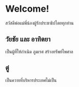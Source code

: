 # Welcome!
สวัสดีพ่อแม่พี่น้องผู้รักประชาธิปไตยทุกท่าน

## วัยชัย และ อาทิตยา
เป็นผู้ที่ให้กำเนิด ภูมเรศ สร้างทรัพย์ไพศาล

## ตู่
เป็นควายที่บริหารประเทศไม่เป็น
